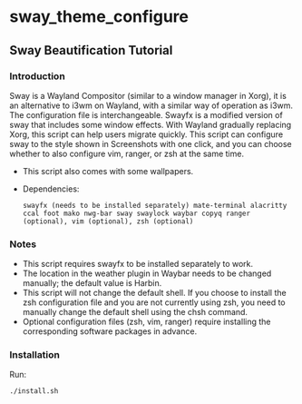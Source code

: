 # sway_theme_configure
## Sway Beautification Tutorial

### Introduction

Sway is a Wayland Compositor (similar to a window manager in Xorg), it is an alternative to i3wm on Wayland, with a similar way of operation as i3wm. The configuration file is interchangeable. Swayfx is a modified version of sway that includes some window effects. With Wayland gradually replacing Xorg, this script can help users migrate quickly. This script can configure sway to the style shown in Screenshots with one click, and you can choose whether to also configure vim, ranger, or zsh at the same time.

* This script also comes with some wallpapers.

* Dependencies:
  
  ```
  swayfx (needs to be installed separately) mate-terminal alacritty ccal foot mako nwg-bar sway swaylock waybar copyq ranger (optional), vim (optional), zsh (optional)
  ```

### Notes

* This script requires swayfx to be installed separately to work.
* The location in the weather plugin in Waybar needs to be changed manually; the default value is Harbin.
* This script will not change the default shell. If you choose to install the zsh configuration file and you are not currently using zsh, you need to manually change the default shell using the chsh command.
* Optional configuration files (zsh, vim, ranger) require installing the corresponding software packages in advance.

### Installation

Run:

```bash
./install.sh
```
